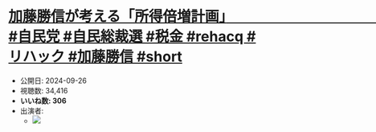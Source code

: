 # [加藤勝信が考える「所得倍増計画」　　　　　　　　　　　　　　　　　   #自民党 #自民総裁選 #税金 #rehacq #リハック #加藤勝信 #short](https://www.youtube.com/watch?v=smE0HXLaXtE)
-   公開日: 2024-09-26
-   視聴数: 34,416
-   **いいね数: 306**
-   出演者: 
    - [![](https://img.youtube.com/vi/smE0HXLaXtE/hqdefault.jpg)](https://www.youtube.com/watch?v=smE0HXLaXtE)
